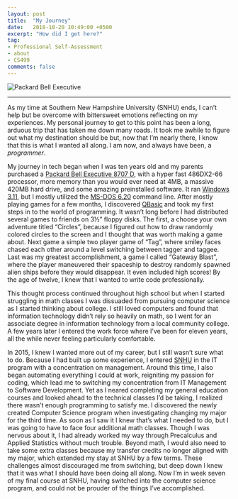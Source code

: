 ```yaml
---
layout: post
title:  "My Journey"
date:   2018-10-20 10:49:00 +0500
excerpt: "How did I get here?"
tag:
- Professional Self-Assessment
- about
- CS499
comments: false
---
```


![Packard Bell Executive](http://pbclub.pwcsite.com/wiki/images/a/ae/Executive-8707-D.jpg)

---

As my time at Southern New Hampshire University (SNHU) ends, I can’t help but be overcome with bittersweet emotions reflecting on my experiences.  My personal journey to get to this point has been a long, arduous trip that has taken me down many roads.  It took me awhile to figure out what my destination should be but, now that I’m nearly there, I know that this is what I wanted all along.  I am now, and always have been, a _programmer_.

My journey in tech began when I was ten years old and my parents purchased a [Packard Bell Executive 8707 D](http://pbclub.pwcsite.com/wiki/index.php/Executive_8707_D), with a hyper fast 486DX2-66 processor, more memory than you would ever need at 4MB, a massive 420MB hard drive, and some amazing preinstalled software.  It ran [Windows 3.11](https://en.wikipedia.org/wiki/Windows_3.1x), but I mostly utilized the [MS-DOS 6.20](https://en.wikipedia.org/wiki/MS-DOS) command line.  After mostly playing games for a few months, I discovered [QBasic](https://en.wikipedia.org/wiki/QBasic) and took my first steps in to the world of programming.  It wasn’t long before I had distributed several games to friends on 3½” floppy disks.  The first, a choose your own adventure titled “Circles”, because I figured out how to draw randomly colored circles to the screen and I thought that was worth making a game about.  Next game a simple two player game of “Tag”, where smiley faces chased each other around a level switching between tagger and taggee.  Last was my greatest accomplishment, a game I called “Gateway Blast”, where the player maneuvered their spaceship to destroy randomly spawned alien ships before they would disappear.  It even included high scores!  By the age of twelve, I knew that I wanted to write code professionally.

This thought process continued throughout high school but when I started struggling in math classes I was dissuaded from pursuing computer science as I started thinking about college.  I still loved computers and found that information technology didn’t rely so heavily on math, so I went for an associate degree in information technology from a local community college.  A few years later I entered the work force where I’ve been for eleven years, all the while never feeling particularly comfortable.

In 2015, I knew I wanted more out of my career, but I still wasn’t sure what to do.  Because I had built up some experience, I entered [SNHU](https://www.snhu.edu) in the IT program with a concentration on management.  Around this time, I also began automating everything I could at work, reigniting my passion for coding, which lead me to switching my concentration from IT Management to Software Development.  Yet as I neared completing my general education courses and looked ahead to the technical classes I’d be taking, I realized there wasn’t enough programming to satisfy me.  I discovered the newly created Computer Science program when investigating changing my major for the third time.  As soon as I saw it I knew that’s what I needed to do, but I was going to have to face four additional math classes.  Though I was nervous about it, I had already worked my way through Precalculus and Applied Statistics without much trouble.  Beyond math, I would also need to take some extra classes because my transfer credits no longer aligned with my major, which extended my stay at SNHU by a few terms.  These challenges almost discouraged me from switching, but deep down I knew that it was what I should have been doing all along.  Now I’m in week seven of my final course at SNHU, having switched into the computer science program, and could not be prouder of the things I’ve accomplished.
